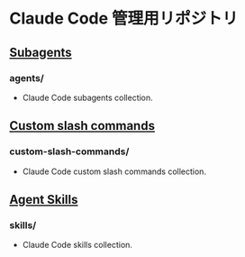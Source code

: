 # Claude Code 管理用リポジトリ

## [Subagents](https://docs.claude.com/en/docs/claude-code/sub-agents)

### agents/

- Claude Code subagents collection.

## [Custom slash commands](https://docs.claude.com/en/docs/claude-code/slash-commands#custom-slash-commands)

### custom-slash-commands/

- Claude Code custom slash commands collection.

## [Agent Skills](https://docs.claude.com/en/docs/claude-code/skills)

### skills/

- Claude Code skills collection.
